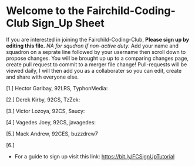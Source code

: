 # Welcome to the Fairchild-Coding-Club Sign_Up Sheet

If you are interested in joining the Fairchild-Coding-Club,
**Please sign up by editing this file.** *NA for squdron if non-active duty.*
Add your name and squadron on a seprate line followed by your username then scroll down to propose changes. 
You will be brought up up to a comparing changes page, create pull request to commit to a merger file change!
Pull-requests will be viewed daily, I will then add you as a collaborater so you can edit, create and share with everyone else.

[1.] Hector Garibay, 92LRS, TyphonMedia:

[2.] Derek Kirby, 92CS, TzZek:

[3.] Victor Lozoya, 92CS, Saucy:

[4.] Vagedes Joey, 92CS, javagedes:

[5.] Mack Andrew, 92CES, buzzdrew7

[6.]

- For a guide to sign up visit this link: https://bit.ly/FCSignUpTutorial
